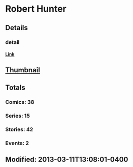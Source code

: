 # Robert  Hunter 
## Details
### detail
#### [Link](http://marvel.com/comics/creators/766/robert_hunter?utm_campaign=apiRef&utm_source=225578a89fc76f3d20fbffda5d17a88d)
## [Thumbnail](http://i.annihil.us/u/prod/marvel/i/mg/b/40/image_not_available.jpg)
## Totals
### Comics: 38
### Series: 15
### Stories: 42
### Events: 2
## Modified: 2013-03-11T13:08:01-0400